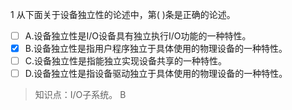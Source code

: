 1
从下面关于设备独立性的论述中，第( )条是正确的论述。
- [ ] A.设备独立性是I/O设备具有独立执行I/O功能的一种特性。 
- [x] B.设备独立性是指用户程序独立于具体使用的物理设备的一种特性。
- [ ] C.设备独立性是指能独立实现设备共享的一种特性。 
- [ ] D.设备独立性是指设备驱动独立于具体使用的物理设备的一种特性。

> 知识点：I/O子系统。
> B
